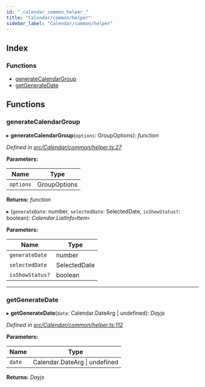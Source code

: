 ```yaml
---
id: "_calendar_common_helper_"
title: "Calendar/common/helper"
sidebar_label: "Calendar/common/helper"
---
```


## Index

### Functions

* [generateCalendarGroup](_calendar_common_helper_.md#generatecalendargroup)
* [getGenerateDate](_calendar_common_helper_.md#getgeneratedate)

## Functions

###  generateCalendarGroup

▸ **generateCalendarGroup**(`options`: GroupOptions): *function*

*Defined in [src/Calendar/common/helper.ts:27](https://github.com/tarojsx/ui/blob/bc31158/src/Calendar/common/helper.ts#L27)*

**Parameters:**

Name | Type |
------ | ------ |
`options` | GroupOptions |

**Returns:** *function*

▸ (`generateDate`: number, `selectedDate`: SelectedDate, `isShowStatus?`: boolean): *Calendar.ListInfo‹Item›*

**Parameters:**

Name | Type |
------ | ------ |
`generateDate` | number |
`selectedDate` | SelectedDate |
`isShowStatus?` | boolean |

___

###  getGenerateDate

▸ **getGenerateDate**(`date`: Calendar.DateArg | undefined): *Dayjs*

*Defined in [src/Calendar/common/helper.ts:112](https://github.com/tarojsx/ui/blob/bc31158/src/Calendar/common/helper.ts#L112)*

**Parameters:**

Name | Type |
------ | ------ |
`date` | Calendar.DateArg &#124; undefined |

**Returns:** *Dayjs*
